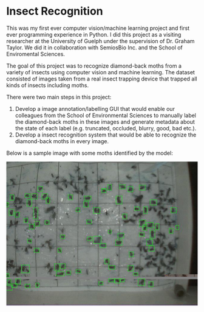 # Insect Recognition
This was my first ever computer vision/machine learning project and first ever programming experience in Python. I did this project as a visiting researcher at the University of Guelph under the supervision of Dr. Graham Taylor. We did it in collaboration with SemiosBio Inc. and the School of Enviromental Sciences.

The goal of this project was to recognize diamond-back moths from a variety of insects using computer vision and machine learning. The dataset consisted of images taken from a real insect trapping device that trapped all kinds of insects including moths.

There were two main steps in this project:

1.  Develop a image annotation/labelling GUI that would enable our colleagues from the School of Environmental Sciences to manually label the diamond-back moths in these images and generate metadata about the state of each label (e.g. truncated, occluded, blurry, good, bad etc.).
2.  Develop a insect recognition system that would be able to recognize the diamond-back moths in every image.

Below is a sample image with some moths identified by the model:

![insecs](insects.jpg)
